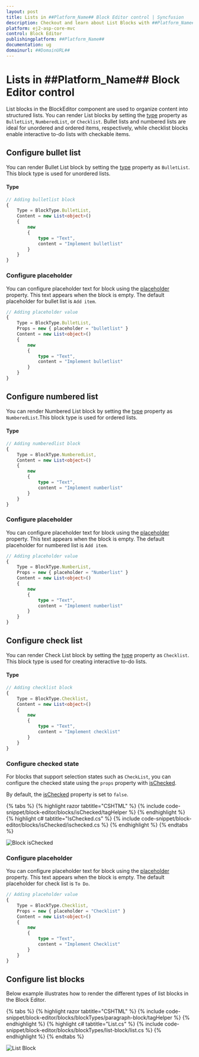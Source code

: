 ```yaml
---
layout: post
title: Lists in ##Platform_Name## Block Editor control | Syncfusion
description: Checkout and learn about List Blocks with ##Platform_Name## Block Editor control of Syncfusion Essential JS 2 and more.
platform: ej2-asp-core-mvc
control: Block Editor
publishingplatform: ##Platform_Name##
documentation: ug
domainurl: ##DomainURL##
---
```


# Lists in ##Platform_Name## Block Editor control

List blocks in the BlockEditor component are used to organize content into structured lists. You can render List blocks by setting the [type](../api/blockeditor/blockModel/#type) property as `BulletList`, `NumberedList`, or `Checklist`. Bullet lists and numbered lists are ideal for unordered and ordered items, respectively, while checklist blocks enable interactive to-do lists with checkable items.

## Configure bullet list 

You can render Bullet List block by setting the [type](../api/blockeditor/blockModel/#type) property as `BulletList`. This block type is used for unordered lists.

#### Type

```typescript
// Adding bulletlist block
{
    Type = BlockType.BulletList,
    Content = new List<object>()
    {
        new 
        {
            type = "Text",
            content = "Implement bulletlist"
        }
    }
}
```

### Configure placeholder

You can configure placeholder text for block using the [placeholder](../api/blockeditor/blockModel/#placeholder) property. This text appears when the block is empty. The default placeholder for bullet list is  `Add item`.

```typescript
// Adding placeholder value 
{
    Type = BlockType.BulletList,
    Props = new { placeholder = "bulletlist" }
    Content = new List<object>()
    {
        new 
        {
            type = "Text",
            content = "Implement bulletlist"
        }
    }
}
```

## Configure numbered list

You can render Numbered List block by setting the [type](../api/blockeditor/blockModel/#type) property as  `NumberedList`.This block type is used for ordered lists.

#### Type

```typescript
// Adding numberedlist block
{
    Type = BlockType.NumberedList,
    Content = new List<object>()
    {
        new 
        {
            type = "Text",
            content = "Implement numberlist"
        }
    }
}
```

### Configure placeholder

You can configure placeholder text for block using the [placeholder](../api/blockeditor/blockModel/#placeholder) property. This text appears when the block is empty. The default placeholder for numbered list is  `Add item`.

```typescript
// Adding placeholder value 
{
    Type = BlockType.NumberList,
    Props = new { placeholder = "Numberlist" }
    Content = new List<object>()
    {
        new 
        {
            type = "Text",
            content = "Implement numberlist"
        }
    }
}
```

## Configure check list

You can render Check List block by setting the [type](../api/blockeditor/blockModel/#type) property as `Checklist`. This block type is used for creating interactive to-do lists.

#### Type

```typescript
// Adding checklist block 
{
    Type = BlockType.Checklist,
    Content = new List<object>()
    {
        new 
        {
            type = "Text",
            content = "Implement checklist"
        }
    }
}
```

### Configure checked state

For blocks that support selection states such as `CheckList`, you can configure the checked state using the `props` property with [isChecked](../api/blockeditor/blockModel/#ischecked).

By default, the [isChecked](../api/blockeditor/blockModel/#ischecked) property is set to `false`.

{% tabs %}
{% highlight razor tabtitle="CSHTML" %}
{% include code-snippet/block-editor/blocks/isChecked/tagHelper %}
{% endhighlight %}
{% highlight c# tabtitle="IsChecked.cs" %}
{% include code-snippet/block-editor/blocks/isChecked/ischecked.cs %}
{% endhighlight %}
{% endtabs %}

![Block isChecked](images/block-ischecked.png)

### Configure placeholder

You can configure placeholder text for block using the [placeholder](../api/blockeditor/blockModel/#placeholder) property. This text appears when the block is empty. The default placeholder for check list is  `To Do`.

```typescript
// Adding placeholder value 
{
    Type = BlockType.Checklist,
    Props = new { placeholder = "Checklist" }
    Content = new List<object>()
    {
        new 
        {
            type = "Text",
            content = "Implement Checklist"
        }
    }
}
```

## Configure list blocks

Below example illustrates how to render the different types of list blocks in the Block Editor.

{% tabs %}
{% highlight razor tabtitle="CSHTML" %}
{% include code-snippet/block-editor/blocks/blockTypes/paragraph-block/tagHelper %}
{% endhighlight %}
{% highlight c# tabtitle="List.cs" %}
{% include code-snippet/block-editor/blocks/blockTypes/list-block/list.cs %}
{% endhighlight %}
{% endtabs %}

![List Block](images/block-list.png)